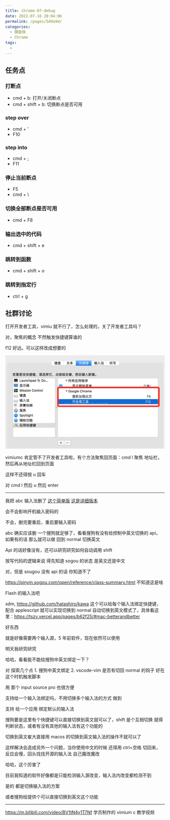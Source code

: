 ```yaml
---
title: chrome-07-debug
date: 2022-07-16 20:04:06
permalink: /pages/5d9a9d/
categories:
  - 键盘侠
  - Chrome
tags:
  -
---
```


## 任务点

### 打断点

- cmd + b: 打开/关闭断点
- cmd + shift + b: 切换断点是否可用

### step over

- cmd + '
- F10

### step into

- cmd + ;
- F11

### 停止当前断点

- F5
- cmd + \

### 切换全部断点是否可用

- cmd + F8

### 输出选中的代码

- cmd + shift + e

### 跳转到函数

- cmd + shift + o

### 跳转到指定行

- ctrl + g

## 社群讨论

打开开发者工具，vimiu 就不行了，怎么处理的，关了开发者工具吗？

对，聚焦的概念 不然触发快捷键算谁的

f12 好远。可以这样改成想要的

![](../../.vuepress/public/img/chrome/036.jpg)

vimiumc 肯定管不了开发者工具啦，有个方法聚焦回页面：cmd l 聚焦 地址栏，然后再从地址栏回到页面

这样不还得按 u 回车

对 cmd l 然后 u 然后 enter

<hr />

我把 abc 输入法删了 [这个简单版](https://zhuanlan.zhihu.com/p/382382547) [这是详细版本](https://blog.zhheo.com/p/118e7ee0.html)

会不会影响开机输入密码的

不会，删完要重启，重启要输入密码

abc 确实应该删 一个搜狗就足够了，看看搜狗有没有给控制中英文切换的 api，如果有的话 那么就可以做 回到 normal 切换英文

Api 的话好像没有，还可以研究研究如何自动调用 shift

按写代码的逻辑来说 得先知道 sogou 的状态 是英文还是中文

对，但是 sougou 没有 api 的话 你知道不了

https://pinyin.sogou.com/open/reference/class-summary.html 不知道这是啥

Flash 的输入法吧

xdm, https://github.com/hatashiro/kawa 这个可以给每个输入法绑定快捷键，配合 applescript 就可以实现切换到 normal 自动切换到英文模式了，具体看这里：https://tszv.vercel.app/pages/b62f25/#mac-betterandbetter

好东西

就是好像需要两个输入源，5 年前软件，现在依然可以使用

明天我研究研究

哈哈，看看能不能给搜狗中英文绑定一下？

对 探索几个点 1. 搜狗中英文绑定 2. vscode-vim 是否有切回 normal 的钩子 好在这个时机触发脚本

用 那个 input source pro 也很方便

支持给一个输入法绑定吗，不用切换多个输入法的方式 做到

支持 给一个应用 绑定默认的输入法

搜狗要是这里有个快捷键可以直接切换到英文就可以了，shift 是个互相切换 就得判断状态，或者有没有其他的输入法有这个功能的

切换到英文崔大直接用 macos 的切换到英文输入法的操作不就可以了

这样解决会造成另外一个问题，当你使用中文的时候 还得用 ctrl+空格 切回来，反应会慢，回头找找开源的输入法 自己魔改魔改

哈哈，这个厉害了

目前我知道的软件好像都是只能检测输入源改变，输入法内改变都检测不到

是的 都是切换输入法的方案

或者搜狗给提供个可以直接切换到英文这个功能

<hr />

https://m.bilibili.com/video/BV1tN4y1T7Nf 学员制作的 vimium c 教学视频
